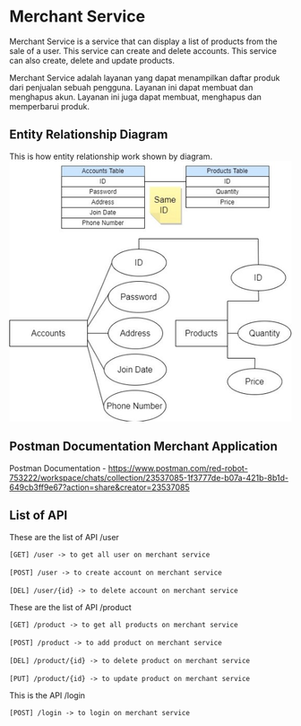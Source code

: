 # Merchant Service
Merchant Service is a service that can display a list of products from the sale of a user. This service can create and delete accounts. This service can also create, delete and update products.

Merchant Service adalah layanan yang dapat menampilkan daftar produk dari penjualan sebuah pengguna. Layanan ini dapat membuat dan menghapus akun. Layanan ini juga dapat membuat, menghapus dan memperbarui produk.


## Entity Relationship Diagram
This is how entity relationship work shown by diagram.
![ERD - Chat Application](https://github.com/fnasmoko/MerchantService/blob/main/ERD-MerchantService.jpg)


## Postman Documentation Merchant Application
Postman Documentation - https://www.postman.com/red-robot-753222/workspace/chats/collection/23537085-1f3777de-b07a-421b-8b1d-649cb3ff9e67?action=share&creator=23537085


## List of API
These are the list of API /user
```
[GET] /user -> to get all user on merchant service

[POST] /user -> to create account on merchant service

[DEL] /user/{id} -> to delete account on merchant service
```

These are the list of API /product
```
[GET] /product -> to get all products on merchant service

[POST] /product -> to add product on merchant service

[DEL] /product/{id} -> to delete product on merchant service

[PUT] /product/{id} -> to update product on merchant service
```

This is the API /login
```
[POST] /login -> to login on merchant service
```